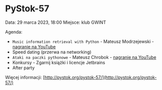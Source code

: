 # PyStok-57
Data: 29 marca 2023, 18:00 Miejsce: klub GWINT

Agenda:

* `Music information retrieval with Python` - Mateusz Modrzejewski - [nagranie na YouTube](https://www.youtube.com/watch?v=cC90WdPVuRg)
* Speed dating (przerwa na networking)
* `Ataki na paczki pythonowe` - Mateusz Chrobok - [nagranie na YouTube](https://www.youtube.com/watch?v=qcRLEtln-ZY)
* Konkursy - Zgarnij książki i licencje Jetbrains
* After party

Więcej informacji: [http://pystok.org/pystok-57/](http://pystok.org/pystok-57/)
